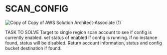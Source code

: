 # SCAN_CONFIG
![Copy of Copy of AWS Solution Architect-Associate (1)](https://user-images.githubusercontent.com/104444213/174497520-06c4226d-c1f1-4476-918f-5a16cf1eef7b.png)


TASK TO SOLVE
Target to single region
scan account to see if config is currently enabled. set status of enabled if config is running. If no instance found, status will be  disabled.
Return account information, status and config bucket destination if found.
